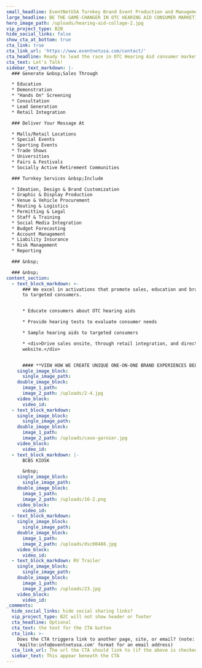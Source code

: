 ```yaml
---
small_headline: EventNetUSA Turnkey Brand Event Production and Management
large_headline: BE THE GAME-CHANGER IN OTC HEARING AID CONSUMER MARKETING
hero_image_path: /uploads/hearing-aid-collage-2.jpg
vip_project_type: B2B
hide_social_links: false
show_cta_at_bottom: true
cta_link: true
cta_link_url: 'https://www.eventnetusa.com/contact/'
cta_headline: Ready to lead the race in OTC Hearing Aid consumer marketing?
cta_text: Let's Talk!
sidebar_text_markdown: |-
  ### Generate &nbsp;Sales Through

  * Education
  * Demonstration
  * "Hands On" Screening
  * Consultation
  * Lead Generation
  * Retail Integration

  ### Deliver Your Message At

  * Malls/Retail Locations
  * Special Events
  * Sporting Events
  * Trade Shows
  * Universities
  * Fairs & Festivals
  * Socially Active Retirement Communities

  ### Turnkey Services &nbsp;Include

  * Ideation, Design & Brand Customization
  * Graphic & Display Production
  * Venue & Vehicle Procurement
  * Routing & Logistics
  * Permitting & Legal
  * Staff & Training
  * Social Media Integration
  * Budget Forecasting
  * Account Management
  * Liability Insurance
  * Risk Management
  * Reporting

  ### &nbsp;

  ### &nbsp;
content_section:
  - text_block_markdown: >-
      ### We excel in activations that promote sales, education and brand reach
      to targeted consumers.


      * Educate consumers about OTC hearing aids

      * Provide hearing tests to evaluate consumer needs

      * Sample hearing aids to targeted consumers

      * <div>Drive sales onsite, through retail integration, and directing to
      website.</div>


      #### **VIEW HOW WE CREATE UNIQUE ONE-ON-ONE BRAND EXPERIENCES BELOW**
    single_image_block:
      single_image_path:
    double_image_block:
      image_1_path:
      image_2_path: /uploads/2-4.jpg
    video_block:
      video_id:
  - text_block_markdown:
    single_image_block:
      single_image_path:
    double_image_block:
      image_1_path:
      image_2_path: /uploads/case-garnier.jpg
    video_block:
      video_id:
  - text_block_markdown: |-
      BCBS KIOSK

      &nbsp;
    single_image_block:
      single_image_path:
    double_image_block:
      image_1_path:
      image_2_path: /uploads/16-2.png
    video_block:
      video_id:
  - text_block_markdown:
    single_image_block:
      single_image_path:
    double_image_block:
      image_1_path:
      image_2_path: /uploads/dsc00488.jpg
    video_block:
      video_id:
  - text_block_markdown: RV Trailer
    single_image_block:
      single_image_path:
    double_image_block:
      image_1_path:
      image_2_path: /uploads/23.jpg
    video_block:
      video_id:
_comments:
  hide_social_links: hide social sharing links?
  vip_project_type: B2C will not show header or footer
  cta_headline: Optional
  cta_text: the text for the CTA button
  cta_link: >-
    Does the CTA triggera link to another page, site, or email? (note: use
    'mailto:info@eventnetusa.com' format for an email address)
  cta_link_url: The url the CTA should link to (if the above is checked)
  siebar_text: This appear beneath the CTA
---
```

